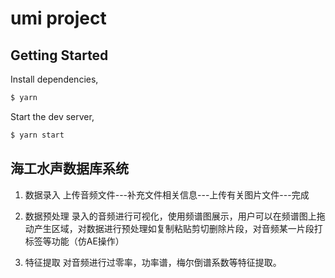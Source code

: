 # umi project

## Getting Started

Install dependencies,

```bash
$ yarn
```

Start the dev server,

```bash
$ yarn start
```

## 海工水声数据库系统
1. 数据录入
上传音频文件---补充文件相关信息---上传有关图片文件---完成

2. 数据预处理
录入的音频进行可视化，使用频谱图展示，用户可以在频谱图上拖动产生区域，对数据进行预处理如复制粘贴剪切删除片段，对音频某一片段打标签等功能（仿AE操作）

3. 特征提取
对音频进行过零率，功率谱，梅尔倒谱系数等特征提取。
